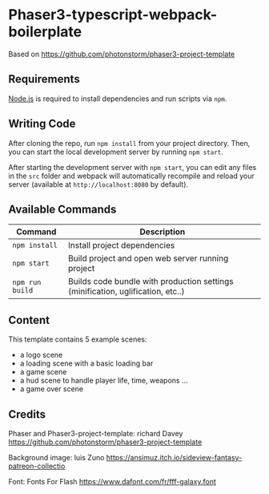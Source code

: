 # Phaser3-typescript-webpack-boilerplate

Based on https://github.com/photonstorm/phaser3-project-template

## Requirements

[Node.js](https://nodejs.org) is required to install dependencies and run scripts via `npm`.

## Writing Code

After cloning the repo, run `npm install` from your project directory. Then, you can start the local development
server by running `npm start`.

After starting the development server with `npm start`, you can edit any files in the `src` folder
and webpack will automatically recompile and reload your server (available at `http://localhost:8080`
by default).

## Available Commands

| Command | Description |
|---------|-------------|
| `npm install` | Install project dependencies |
| `npm start` | Build project and open web server running project |
| `npm run build` | Builds code bundle with production settings (minification, uglification, etc..) |

## Content
This template contains 5 example scenes:
- a logo scene 
- a loading scene with a basic loading bar
- a game scene
- a hud scene to handle player life, time, weapons ...
- a game over scene

## Credits
Phaser and Phaser3-project-template: richard Davey https://github.com/photonstorm/phaser3-project-template

Background image: luis Zuno https://ansimuz.itch.io/sideview-fantasy-patreon-collectio

Font: Fonts For Flash https://www.dafont.com/fr/fff-galaxy.font